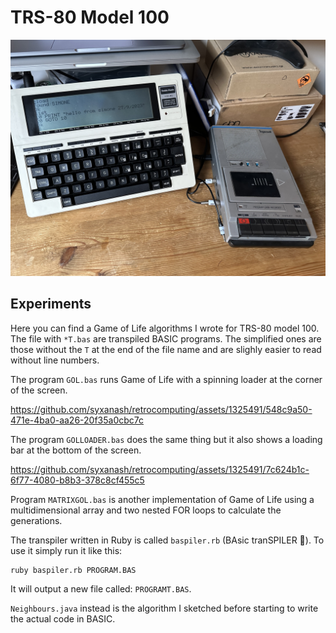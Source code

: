 # TRS-80 Model 100

![trs80](images/trs80model100.jpg)

## Experiments

Here you can find a Game of Life algorithms I wrote for TRS-80 model 100.
The file with `*T.bas` are transpiled BASIC programs. The simplified ones are those without the `T` at the end of the file name and are slighly easier to read without line numbers.

The program `GOL.bas` runs Game of Life with a spinning loader at the corner of the screen.

https://github.com/syxanash/retrocomputing/assets/1325491/548c9a50-471e-4ba0-aa26-20f35a0cbc7c

The program `GOLLOADER.bas` does the same thing but it also shows a loading bar at the bottom of the screen.

https://github.com/syxanash/retrocomputing/assets/1325491/7c624b1c-6f77-4080-b8b3-378c8cf455c5

Program `MATRIXGOL.bas` is another implementation of Game of Life using a multidimensional array and two nested FOR loops to calculate the generations.

The transpiler written in Ruby is called `baspiler.rb` (BAsic tranSPILER 👀). To use it simply run it like this:

```
ruby baspiler.rb PROGRAM.BAS
```

It will output a new file called: `PROGRAMT.BAS`.

`Neighbours.java` instead is the algorithm I sketched before starting to write the actual code in BASIC.
